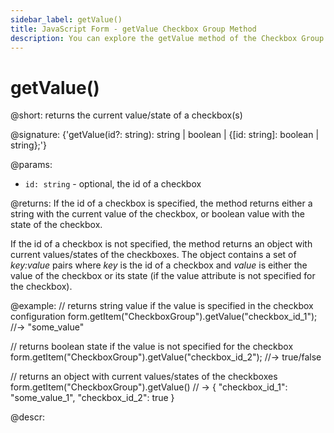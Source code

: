 ```yaml
---
sidebar_label: getValue()
title: JavaScript Form - getValue Checkbox Group Method 
description: You can explore the getValue method of the Checkbox Group control of Form in the documentation of the DHTMLX JavaScript UI library. Browse developer guides and API reference, try out code examples and live demos, and download a free 30-day evaluation version of DHTMLX Suite.
---
```


# getValue()

@short: returns the current value/state of a checkbox(s)

@signature: {'getValue(id?: string): string | boolean | {[id: string]: boolean | string};'}

@params:
- `id: string` - optional, the id of a checkbox

@returns:
If the id of a checkbox is specified, the method returns either a string with the current value of the checkbox, or boolean value with the state of the checkbox.

If the id of a checkbox is not specified, the method returns an object with current values/states of the checkboxes. The object contains a set of *key:value* pairs where *key* is the id of a checkbox and *value* is either the value of the checkbox or its state (if the value attribute is not specified for the checkbox).

@example:
// returns string value if the value is specified in the checkbox configuration
form.getItem("CheckboxGroup").getValue("checkbox_id_1"); //-> "some_value"
 
// returns boolean state if the value is not specified for the checkbox
form.getItem("CheckboxGroup").getValue("checkbox_id_2"); //-> true/false

// returns an object with current values/states of the checkboxes
form.getItem("CheckboxGroup").getValue() 
// -> { "checkbox_id_1": "some_value_1",  "checkbox_id_2": true }

@descr: